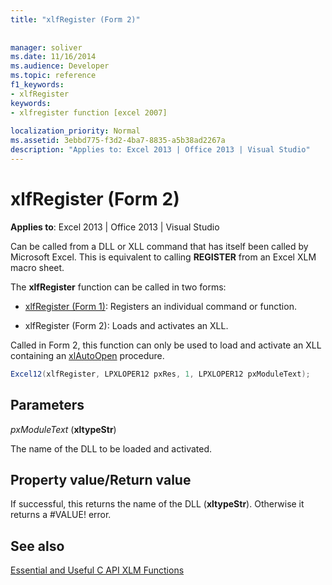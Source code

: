 ```yaml
---
title: "xlfRegister (Form 2)"
 
 
manager: soliver
ms.date: 11/16/2014
ms.audience: Developer
ms.topic: reference
f1_keywords:
- xlfRegister
keywords:
- xlfregister function [excel 2007]
 
localization_priority: Normal
ms.assetid: 3ebbd775-f3d2-4ba7-8835-a5b38ad2267a
description: "Applies to: Excel 2013 | Office 2013 | Visual Studio"
---
```


# xlfRegister (Form 2)

 **Applies to**: Excel 2013 | Office 2013 | Visual Studio 
  
Can be called from a DLL or XLL command that has itself been called by Microsoft Excel. This is equivalent to calling **REGISTER** from an Excel XLM macro sheet. 
  
The **xlfRegister** function can be called in two forms: 
  
- [xlfRegister (Form 1)](xlfregister-form-1.md): Registers an individual command or function.
    
- xlfRegister (Form 2): Loads and activates an XLL.
    
Called in Form 2, this function can only be used to load and activate an XLL containing an [xlAutoOpen](xlautoopen.md) procedure. 
  
```cs
Excel12(xlfRegister, LPXLOPER12 pxRes, 1, LPXLOPER12 pxModuleText);
```

## Parameters

 _pxModuleText_ (**xltypeStr**)
  
The name of the DLL to be loaded and activated.
  
## Property value/Return value

If successful, this returns the name of the DLL (**xltypeStr**). Otherwise it returns a #VALUE! error.
  
## See also



[Essential and Useful C API XLM Functions](essential-and-useful-c-api-xlm-functions.md)

